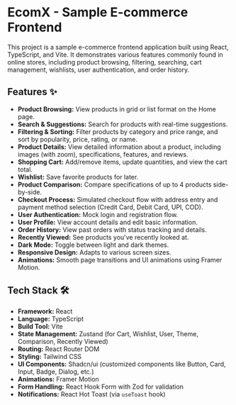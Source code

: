 # EcomX - Sample E-commerce Frontend

This project is a sample e-commerce frontend application built using React, TypeScript, and Vite. It demonstrates various features commonly found in online stores, including product browsing, filtering, searching, cart management, wishlists, user authentication, and order history.

## Features ✨

* **Product Browsing:** View products in grid or list format on the Home page.
* **Search & Suggestions:** Search for products with real-time suggestions.
* **Filtering & Sorting:** Filter products by category and price range, and sort by popularity, price, rating, or name.
* **Product Details:** View detailed information about a product, including images (with zoom), specifications, features, and reviews.
* **Shopping Cart:** Add/remove items, update quantities, and view the cart total.
* **Wishlist:** Save favorite products for later.
* **Product Comparison:** Compare specifications of up to 4 products side-by-side.
* **Checkout Process:** Simulated checkout flow with address entry and payment method selection (Credit Card, Debit Card, UPI, COD).
* **User Authentication:** Mock login and registration flow.
* **User Profile:** View account details and edit basic information.
* **Order History:** View past orders with status tracking and details.
* **Recently Viewed:** See products you've recently looked at.
* **Dark Mode:** Toggle between light and dark themes.
* **Responsive Design:** Adapts to various screen sizes.
* **Animations:** Smooth page transitions and UI animations using Framer Motion.

## Tech Stack 🛠️

* **Framework:** React
* **Language:** TypeScript
* **Build Tool:** Vite
* **State Management:** Zustand (for Cart, Wishlist, User, Theme, Comparison, Recently Viewed)
* **Routing:** React Router DOM
* **Styling:** Tailwind CSS
* **UI Components:** Shadcn/ui (customized components like Button, Card, Input, Badge, Dialog, etc.)
* **Animations:** Framer Motion
* **Form Handling:** React Hook Form with Zod for validation
* **Notifications:** React Hot Toast (via `useToast` hook)
